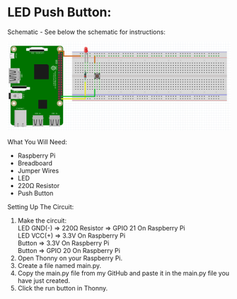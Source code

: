 # LED Push Button:
Schematic - See below the schematic for instructions:
 
![](Schematic.png)
 
What You Will Need:
- Raspberry Pi
- Breadboard
- Jumper Wires
- LED
- 220Ω Resistor
- Push Button

Setting Up The Circuit:
1. Make the circuit:<br />
   LED GND(-) => 220Ω Resistor => GPIO 21 On Raspberry Pi<br />
   LED VCC(+) => 3.3V On Raspberry Pi<br />
   Button => 3.3V On Raspberry Pi<br />
   Button => GPIO 20 On Raspberry Pi
3. Open Thonny on your Raspberry Pi.
4. Create a file named main.py.
5. Copy the main.py file from my GitHub and paste it in the main.py file you have just created.
6. Click the run button in Thonny.
